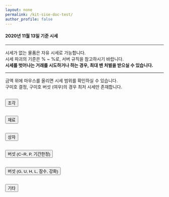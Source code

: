 ```yaml
---
layout: none
permalink: /kit-sise-doc-test/
author_profile: false
---
```

<title>kitRun Season 6 시세표</title>

<script data-ad-client="ca-pub-2393564017114032" async src="https://pagead2.googlesyndication.com/pagead/js/adsbygoogle.js"></script>
<!-- Global site tag (gtag.js) - Google Analytics -->
<script async src="https://www.googletagmanager.com/gtag/js?id=UA-142320704-1"></script>
<script>
  window.dataLayer = window.dataLayer || [];
  function gtag(){dataLayer.push(arguments);}
  gtag('js', new Date());

  gtag('config', 'UA-142320704-1');
</script>
<script src="https://www.googletagservices.com/activeview/js/current/osd.js?cb=%2Fr20100101"></script>
<script src="https://partner.googleadservices.com/gampad/cookie.js?domain=detegice.github.io&amp;callback=_gfp_s_&amp;client=ca-pub-2393564017114032"></script>
<script type="text/javascript" async="" src="https://ssl.google-analytics.com/ga.js"></script>
<script src="https://pagead2.googlesyndication.com/pagead/js/r20200909/r20190131/show_ads_impl_fy2019.js" id="google_shimpl"></script>


<script src="http://code.jquery.com/jquery-latest.js"></script>
<script src="https://code.jquery.com/jquery-3.5.1.slim.min.js" integrity="sha384-DfXdz2htPH0lsSSs5nCTpuj/zy4C+OGpamoFVy38MVBnE+IbbVYUew+OrCXaRkfj" crossorigin="anonymous"></script>
<script src="https://cdn.jsdelivr.net/npm/popper.js@1.16.1/dist/umd/popper.min.js" integrity="sha384-9/reFTGAW83EW2RDu2S0VKaIzap3H66lZH81PoYlFhbGU+6BZp6G7niu735Sk7lN" crossorigin="anonymous"></script>
<script src="https://stackpath.bootstrapcdn.com/bootstrap/4.5.2/js/bootstrap.min.js" integrity="sha384-B4gt1jrGC7Jh4AgTPSdUtOBvfO8shuf57BaghqFfPlYxofvL8/KUEfYiJOMMV+rV" crossorigin="anonymous"></script>
<link rel="stylesheet" href="https://stackpath.bootstrapcdn.com/bootstrap/4.5.2/css/bootstrap.min.css" integrity="sha384-JcKb8q3iqJ61gNV9KGb8thSsNjpSL0n8PARn9HuZOnIxN0hoP+VmmDGMN5t9UJ0Z" crossorigin="anonymous">
<style>
    table.table {
        width: 100%;
        table-layout: fixed;
    }
    .il {
      display: inline;
    }
</style>

<!--
setAttribute : https://www.codingfactory.net/10419
popover : https://getbootstrap.com/docs/3.4/javascript/#popovers, http://jsfiddle.net/9P64a/
-->

<script>
  window.onload = function() {
    document.getElementById("curMin").innerText = String(currentMin());
    document.getElementById("curMax").innerText = String(currentMax());
    var curtag = "jg";
    // setting sises
    var namArr1 = new Array("왕 버섯의 흔적", "원시인 버섯의 흔적", "정령 버섯의 흔적",
                            "대마법사 버섯의 흔적", "고대 버섯의 흔적", "눈사람 버섯의 흔적",
                            "우주인 버섯 조각", "악동 버섯 조각", "P(유리 조각)",
                            "P(픽셀 조각)", "P(백수 조각)", "P(음침 조각)",
                            "P(악마 조각)", "[기간한정] 해파리 조각", "[기간한정] 구미호 결정", 
                            "[기간한정] 구미호 조각", "[기간한정] 뱀파이어 조각", "[기간한정] 프랑켄슈타인 조각",
                            "[기간한정] 늑대 조각");
    var priArr1 = new Array(100000, 200000, 500000, 
                           800000, 5000000, 6000000,
                           4000000, 2000000, 50000,
                           200000, 300000, 200000,
                           400000, 1200000, 7000000, 
                           800000, 6000000, 4000000,
                           3000000);
    
    var col1 = $('#collapseOne');
    var totStr = '<div class="card-body">';
    totStr += '<table class="table"><thead class="thead-light"><tr>';
    for(var i=1 ; i<=3 ; i++) {
        totStr += '<th scope="col">물품</th><th scope="col">가격</th>';
    }
    totStr += "<tbody>";
    for(var i=1 ; i<=priArr1.length ; i++) {
      if(i % 3 == 1) totStr += "<tr>";
      totStr += '<th scope="row">'+namArr1[i-1]+'</th>';
      totStr += '<th scope="row"><a id="'+curtag+String(i)+'"></a></th>';
      if(i % 3 == 0) totStr += "</tr>";
    }
    if(priArr1.length % 3 >= 1) totStr += '<th scope="row"></th><th scope="row"></th>';
    if(priArr1.length % 3 == 1) totStr += '<th scope="row"></th><th scope="row"></th>';
    if(priArr1.length % 3 >= 1) totStr += "</tr>";
    totStr += "</tbody></tr></thead></table></div>";
    col1.append(totStr);
    
    for(var i=1 ; i<=priArr1.length ; i++) {
      if(i == 15) {
        document.getElementById(curtag+String(i)).innerText = numToKor(priArr1[i-1]);
        document.getElementById(curtag+String(i)).setAttribute('rel','popover');
        document.getElementById(curtag+String(i)).setAttribute('data-trigger','hover');
        document.getElementById(curtag+String(i)).setAttribute('data-original-title','시세 범위');
        document.getElementById(curtag+String(i)).setAttribute('data-content',numToKor(priArr1[i-1])+' ~ : 구미호 결정은 최저 시세만 있습니다');
        $('#'+curtag+String(i)).popover();
        continue;
      }
      document.getElementById(curtag+String(i)).innerText = numToKor(priArr1[i-1]);
      document.getElementById(curtag+String(i)).setAttribute('rel','popover');
      document.getElementById(curtag+String(i)).setAttribute('data-trigger','hover');
      document.getElementById(curtag+String(i)).setAttribute('data-original-title','시세 범위');
      document.getElementById(curtag+String(i)).setAttribute('data-content',minPrice(priArr1[i-1])+' ~ '+maxPrice(priArr1[i-1]));
      $('#'+curtag+String(i)).popover();
    }

    curtag = "jr";
    var namArr2 = new Array("C급 재료", "B급 재료", "A급 재료",
                            "S(가수, 여전사)", "S(기타)", "SS(치킨, 번개)",
                            "SS(기타)", "R(소환마녀)", "R(생물학자)",
                            "P(유리 결정)", "P(픽셀 결정)", "P(백수 결정)",
                            "P(음침 결정)", "P(악마 결정)", "P(유리 영혼)",
                            "P(픽셀 영혼)", "P(백수 영혼)", "P(음침 영혼)",
                            "P(악마 영혼)", "증명서", "균사체",
                            "고급진 균사체", "희귀한 균사체", "톱상어",
                            "개복치", "백상아리", "깨끗한 물",
                            "G 강화석", "Lapis 강화석", "Redstone 강화석",
                            "낚시 강화석", "S급 물고기");
    var priArr2 = new Array(800, 2000, 4000,
                            15000, 10000, 45000,
                            30000, 3000000, 2000000,
                            5000000, 20000000, 30000000,
                            20000000, 40000000, 5000000,
                            12000000, 12000000, 10000000,
                            22500000, 3000, 103000, 
                            143000, 9780000, 1200000, 
                            1200000, 2400000, 5000000, 
                            6000000, 2000000, 2000000, 
                            2000000, 200000);

    col1 = $('#collapseTwo');
    var totStr = '<div class="card-body">';
    totStr += '<table class="table"><thead class="thead-light"><tr>';
    for(var i=1 ; i<=3 ; i++) {
        totStr += '<th scope="col">물품</th><th scope="col">가격</th>';
    }
    totStr += "<tbody>";
    for(var i=1 ; i<=priArr2.length ; i++) {
      if(i % 3 == 1) totStr += "<tr>";
      totStr += '<th scope="row">'+namArr2[i-1]+'</th>';
      totStr += '<th scope="row"><a id="'+curtag+String(i)+'"></a></th>';
      if(i % 3 == 0) totStr += "</tr>";
    }
    if(priArr2.length % 3 >= 1) totStr += '<th scope="row"></th><th scope="row"></th>';
    if(priArr2.length % 3 == 1) totStr += '<th scope="row"></th><th scope="row"></th>';
    if(priArr2.length % 3 >= 1) totStr += "</tr>";
    totStr += "</tbody></tr></thead></table></div>";
    col1.append(totStr);

    for(var i=1 ; i<=priArr2.length ; i++) {
      document.getElementById(curtag+String(i)).innerText = numToKor(priArr2[i-1]);
      document.getElementById(curtag+String(i)).setAttribute('rel','popover');
      document.getElementById(curtag+String(i)).setAttribute('data-trigger','hover');
      document.getElementById(curtag+String(i)).setAttribute('data-original-title','시세 범위');
      document.getElementById(curtag+String(i)).setAttribute('data-content',minPrice(priArr2[i-1])+' ~ '+maxPrice(priArr2[i-1]));
      $('#'+curtag+String(i)).popover();
    }

    curtag = "sj";
    var namArr3 = new Array("C급 상자", "B급 상자", "A급 상자",
                            "S급 상자", "SS급 상자", "R급 상자",
                            "G 랜덤 상자", "U 랜덤 상자", "P 랜덤 상자",
                            "챕터 1 상자", "챕터 2 상자", "챕터 3 상자",
                            "챕터 4 상자", "챕터 5 상자", "[기간한정] 해파리 상자",
                            "[기간한정] 달토끼 상자", "히든 챕터 1 상자", "히든 챕터 2 상자",
                            "스페셜 챕터 2 상자", "잠수코드");
    var priArr3 = new Array(800, 1500, 3000,
                            8500, 14000, 200000,
                            50000, 10500000, 12300000, 
                            10000, 20000, 50000, 
                            80000, 500000, 75000, 
                            530000, 100000, 200000, 
                            300000, 10000);
    col1 = $('#collapseThree');
    var totStr = '<div class="card-body">';
    totStr += '<table class="table"><thead class="thead-light"><tr>';
    for(var i=1 ; i<=3 ; i++) {
        totStr += '<th scope="col">물품</th><th scope="col">가격</th>';
    }
    totStr += "<tbody>";
    for(var i=1 ; i<=priArr3.length ; i++) {
      if(i % 3 == 1) totStr += "<tr>";
      totStr += '<th scope="row">'+namArr3[i-1]+'</th>';
      totStr += '<th scope="row"><a id="'+curtag+String(i)+'"></a></th>';
      if(i % 3 == 0) totStr += "</tr>";
    }
    if(priArr3.length % 3 >= 1) totStr += '<th scope="row"></th><th scope="row"></th>';
    if(priArr3.length % 3 == 1) totStr += '<th scope="row"></th><th scope="row"></th>';
    if(priArr3.length % 3 >= 1) totStr += "</tr>";
    totStr += "</tbody></tr></thead></table></div>";
    col1.append(totStr);

    for(var i=1 ; i<=priArr3.length ; i++) {
      document.getElementById(curtag+String(i)).innerText = numToKor(priArr3[i-1]);
      document.getElementById(curtag+String(i)).setAttribute('rel','popover');
      document.getElementById(curtag+String(i)).setAttribute('data-trigger','hover');
      document.getElementById(curtag+String(i)).setAttribute('data-original-title','시세 범위');
      document.getElementById(curtag+String(i)).setAttribute('data-content',minPrice(priArr3[i-1])+' ~ '+maxPrice(priArr3[i-1]));
      $('#'+curtag+String(i)).popover();
    }

    curtag = "bs";
    var namArr4 = new Array("C급 버섯", "B급 버섯", "A급 버섯",
                            "S(가수, 여전사)", "S(기타)", "SS(치킨, 번개)",
                            "SS(기타)", "SSS(검투사,불타는,의사,로봇)", "SSS(마법사,눈물,소림사,마술사)",
                            "SSS(응단,천사,과학자,주술사)", "SSS(귀부인)", "R(소환마녀)",
                            "R(생물학자)", "P(유리)", "P(픽셀)",
                            "P(백수)", "P(음침)", "P(악마)",
                            "[기간한정] 해파리", "[기간한정] 구미호 (사람)", "[기간한정] 구미호 (여우)",
                            "[기간한정] 달토끼", "[기간한정] 뱀파이어", "[기간한정] 프랑켄슈타인",
                            "[기간한정] 늑대");
    var priArr4 = new Array(110000, 330000, 600000,
                            1500000, 1350000, 3500000,
                            2750000, 4250000, 4800000,
                            4950000, 4100000, 140000000,
                            100000000, 10000000, 62500000,
                            42000000, 30000000, 50000000,
                            12500000, 8000000, 15000000,
                            20000000, 43500000, 29500000,
                            22500000);
    col1 = $('#collapseFour');
    var totStr = '<div class="card-body">';
    totStr += '<table class="table"><thead class="thead-light"><tr>';
    for(var i=1 ; i<=3 ; i++) {
        totStr += '<th scope="col">물품</th><th scope="col">가격</th>';
    }
    totStr += "<tbody>";
    for(var i=1 ; i<=priArr4.length ; i++) {
      if(i % 3 == 1) totStr += "<tr>";
      totStr += '<th scope="row">'+namArr4[i-1]+'</th>';
      totStr += '<th scope="row"><a id="'+curtag+String(i)+'"></a></th>';
      if(i % 3 == 0) totStr += "</tr>";
    }
    if(priArr4.length % 3 >= 1) totStr += '<th scope="row"></th><th scope="row"></th>';
    if(priArr4.length % 3 == 1) totStr += '<th scope="row"></th><th scope="row"></th>';
    if(priArr4.length % 3 >= 1) totStr += "</tr>";
    totStr += "</tbody></tr></thead></table></div>";
    col1.append(totStr);

    for(var i=1 ; i<=priArr4.length ; i++) {
      if(i == 21) {
        document.getElementById(curtag+String(i)).innerText = numToKor(priArr4[i-1]);
        document.getElementById(curtag+String(i)).setAttribute('rel','popover');
        document.getElementById(curtag+String(i)).setAttribute('data-trigger','hover');
        document.getElementById(curtag+String(i)).setAttribute('data-original-title','시세 범위');
        document.getElementById(curtag+String(i)).setAttribute('data-content',numToKor(priArr4[i-1])+' ~ : 구미호 버섯 (여우)는 최저 시세만 있습니다');
        $('#'+curtag+String(i)).popover();
        continue;
      }
      document.getElementById(curtag+String(i)).innerText = numToKor(priArr4[i-1]);
      document.getElementById(curtag+String(i)).setAttribute('rel','popover');
      document.getElementById(curtag+String(i)).setAttribute('data-trigger','hover');
      document.getElementById(curtag+String(i)).setAttribute('data-original-title','시세 범위');
      document.getElementById(curtag+String(i)).setAttribute('data-content',minPrice(priArr4[i-1])+' ~ '+maxPrice(priArr4[i-1]));
      $('#'+curtag+String(i)).popover();
    }

    curtag = "bst";
    var namArr5 = new Array("G(서커스)", "G(메이드)", "G(선생님)",
                            "U(태권도)", "U(학생)", "U(항해사)",
                            "H(눈사람)", "H(우주인)", "H(악동)",
                            "L(왕)", "L(원시인)", "L(정령)",
                            "L(대마법사)", "L(고대)", "[잠수] 서핑",
                            "C+(평범한)", "U+(항해사)", "G+(서커스)",
                            "잠수+(서핑)", "L+(정령)", "SS+(달고나)",
                            "U+(태권도)");
    var priArr5 = new Array(3500000, 5000000, 6000000,
                            9500000, 12000000, 6000000,
                            34300000, 24300000, 14300000,
                            8150000, 9150000, 12150000,
                            16600000, 58600000, 7400000,
                            6100000, 15200000, 23100000,
                            34900000, 39500000, 41850000,
                            55100000);

    col1 = $('#collapseFive');
    var totStr = '<div class="card-body">';
    totStr += '<table class="table"><thead class="thead-light"><tr>';
    for(var i=1 ; i<=3 ; i++) {
        totStr += '<th scope="col">물품</th><th scope="col">가격</th>';
    }
    totStr += "<tbody>";
    for(var i=1 ; i<=priArr5.length ; i++) {
      if(i % 3 == 1) totStr += "<tr>";
      totStr += '<th scope="row">'+namArr5[i-1]+'</th>';
      totStr += '<th scope="row"><a id="'+curtag+String(i)+'"></a></th>';
      if(i % 3 == 0) totStr += "</tr>";
    }
    if(priArr5.length % 3 >= 1) totStr += '<th scope="row"></th><th scope="row"></th>';
    if(priArr5.length % 3 == 1) totStr += '<th scope="row"></th><th scope="row"></th>';
    if(priArr5.length % 3 >= 1) totStr += "</tr>";
    totStr += "</tbody></tr></thead></table></div>";
    col1.append(totStr);

    for(var i=1 ; i<=priArr5.length ; i++) {
      document.getElementById(curtag+String(i)).innerText = numToKor(priArr5[i-1]);
      document.getElementById(curtag+String(i)).setAttribute('rel','popover');
      document.getElementById(curtag+String(i)).setAttribute('data-trigger','hover');
      document.getElementById(curtag+String(i)).setAttribute('data-original-title','시세 범위');
      document.getElementById(curtag+String(i)).setAttribute('data-content',minPrice(priArr5[i-1])+' ~ '+maxPrice(priArr5[i-1]));
      $('#'+curtag+String(i)).popover();
    }

    curtag = "gt";
    var namArr6 = new Array("포자", "포자뭉치", "루비",
                            "추천코인", "철곡괭이", "다이아몬드곡괭이",
                            "에메랄드곡괭이", "루비곡괭이", "낚시대",
                            "좋은낚시대", "고급진낚시대", "특급낚시대",
                            "강화보호권");
    var priArr6 = new Array(400, 20000, 50000,
                            200000, 100000, 600000,
                            2600000, 3600000, 50000,
                            250000, 2250000, 3000000,
                            6500000);

    col1 = $('#collapseSix');
    var totStr = '<div class="card-body">';
    totStr += '<table class="table"><thead class="thead-light"><tr>';
    for(var i=1 ; i<=3 ; i++) {
        totStr += '<th scope="col">물품</th><th scope="col">가격</th>';
    }
    totStr += "<tbody>";
    for(var i=1 ; i<=priArr6.length ; i++) {
      if(i % 3 == 1) totStr += "<tr>";
      totStr += '<th scope="row">'+namArr6[i-1]+'</th>';
      totStr += '<th scope="row"><a id="'+curtag+String(i)+'"></a></th>';
      if(i % 3 == 0) totStr += "</tr>";
    }
    if(priArr6.length % 3 >= 1) totStr += '<th scope="row"></th><th scope="row"></th>';
    if(priArr6.length % 3 == 1) totStr += '<th scope="row"></th><th scope="row"></th>';
    if(priArr6.length % 3 >= 1) totStr += "</tr>";
    totStr += "</tbody></tr></thead></table></div>";
    col1.append(totStr);

    for(var i=1 ; i<=priArr6.length ; i++) {
      document.getElementById(curtag+String(i)).innerText = numToKor(priArr6[i-1]);
      document.getElementById(curtag+String(i)).setAttribute('rel','popover');
      document.getElementById(curtag+String(i)).setAttribute('data-trigger','hover');
      document.getElementById(curtag+String(i)).setAttribute('data-original-title','시세 범위');
      document.getElementById(curtag+String(i)).setAttribute('data-content',minPrice(priArr6[i-1])+' ~ '+maxPrice(priArr6[i-1]));
      $('#'+curtag+String(i)).popover();
    }
  }
  function currentMin() {
    return 50;
  }
  function currentMax() {
    return 150;
  }
  function numToKor(num) {
    var intNum = Number(num);
    var ret = "";
    if(intNum >= 100000000) {
      var eok = parseInt(intNum/100000000);
      ret = ret + String(eok);
      ret = ret + "억";
      intNum -= eok*100000000;
    }
    if(intNum >= 10000) {
      var man = parseInt(intNum/10000);
      ret = ret + String(man);
      ret = ret + "만";
      intNum -= man*10000;
    }
    if(intNum > 0) {
      var ill = parseInt(intNum);
      ret = ret + String(ill);
    }
    ret = ret + "원";
    return ret;
  }
  function minPrice(price) {
    return numToKor(parseInt(price*currentMin()/100));
  }
  function maxPrice(price) {
    return numToKor(parseInt(price*currentMax()/100));
  }
</script>

<div class="alert alert-danger" role="alert">
    <h4 class="alert-heading">2020년 11월 13일 기준 시세</h4>
    <hr>
    <p class="mb-0" style="display: inline;">시세가 없는 물품은 자유 시세로 가능합니다.<br>
        시세 파괴의 기준은 <div id="curMin" class="il"></div>% ~ <div id="curMax" class="il"></div>%로, 서버 규칙을 참고하시기 바랍니다.<br>
        <strong>시세를 벗어나는 거래를 시도하거나 하는 경우, 최대 밴 처벌을 받으실 수 있습니다.</strong></p>
        <hr>
        금액 위에 마우스를 올리면 시세 범위를 확인하실 수 있습니다.<br>구미호 결정, 구미호 버섯 (여우)의 경우 최저 시세만 존재합니다.
    </div>
<div>
    
<div class="accordion" id="accordionExample">
    <div class="card"> <!-- 조각 -->
      <div class="card-header" id="headingOne">
        <h2 class="mb-0">
          <button class="btn btn-link btn-block text-left" type="button" data-toggle="collapse" data-target="#collapseOne" aria-expanded="true" aria-controls="collapseOne">
            조각
          </button>
        </h2>
      </div>
      <div id="collapseOne" class="collapse show" aria-labelledby="headingOne" data-parent="#accordionExample">
      </div>
    </div>
    <div class="card"> <!-- 재료 -->
      <div class="card-header" id="headingTwo">
        <h2 class="mb-0">
          <button class="btn btn-link btn-block text-left collapsed" type="button" data-toggle="collapse" data-target="#collapseTwo" aria-expanded="false" aria-controls="collapseTwo">
            재료
          </button>
        </h2>
      </div>
      <div id="collapseTwo" class="collapse" aria-labelledby="headingTwo" data-parent="#accordionExample">       
      </div>
    </div>
    <div class="card"> <!-- 상자 -->
      <div class="card-header" id="headingThree">
        <h2 class="mb-0">
          <button class="btn btn-link btn-block text-left collapsed" type="button" data-toggle="collapse" data-target="#collapseThree" aria-expanded="false" aria-controls="collapseThree">
            상자
          </button>
        </h2>
      </div>
      <div id="collapseThree" class="collapse" aria-labelledby="headingThree" data-parent="#accordionExample">
      </div>
    </div>
    <div class="card"> <!-- 버섯 1 -->
      <div class="card-header" id="headingFour">
        <h2 class="mb-0">
          <button class="btn btn-link btn-block text-left collapsed" type="button" data-toggle="collapse" data-target="#collapseFour" aria-expanded="false" aria-controls="collapseFour">
            버섯 (C~R, P, 기간한정)
          </button>
        </h2>
      </div>
      <div id="collapseFour" class="collapse" aria-labelledby="headingFour" data-parent="#accordionExample">
      </div>
    </div>
    <div class="card"> <!-- 버섯 2 -->
      <div class="card-header" id="headingFive">
        <h2 class="mb-0">
          <button class="btn btn-link btn-block text-left collapsed" type="button" data-toggle="collapse" data-target="#collapseFive" aria-expanded="false" aria-controls="collapseFive">
            버섯 (G, U, H, L, 잠수, 강화)
          </button>
        </h2>
      </div>
      <div id="collapseFive" class="collapse" aria-labelledby="headingFive" data-parent="#accordionExample">
      </div>
    </div>
    <div class="card"> <!-- 기타 -->
      <div class="card-header" id="headingSix">
        <h2 class="mb-0">
          <button class="btn btn-link btn-block text-left collapsed" type="button" data-toggle="collapse" data-target="#collapseSix" aria-expanded="false" aria-controls="collapseSix">
            기타
          </button>
        </h2>
      </div>
      <div id="collapseSix" class="collapse" aria-labelledby="headingSix" data-parent="#accordionExample">
      </div>
    </div>
  </div>



  <script async src="https://pagead2.googlesyndication.com/pagead/js/adsbygoogle.js"></script>
  <!-- github -->
  <ins class="adsbygoogle"
       style="display:block"
       data-ad-client="ca-pub-2393564017114032"
       data-ad-slot="7921062366"
       data-ad-format="auto"
       data-full-width-responsive="true"></ins>
  <script>
       (adsbygoogle = window.adsbygoogle || []).push({});
  </script>

  <ins class="kakao_ad_area" style="display:none;" 
  data-ad-unit    = "DAN-qxi7q147vuif" 
  data-ad-width   = "320" 
  data-ad-height  = "100"></ins> 
 <script type="text/javascript" src="//t1.daumcdn.net/kas/static/ba.min.js" async> </script>

